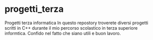 # progetti_terza
Progetti terza informatica
In questo repostory troverete diversi progetti scritti in C++ durante il mio percorso scolastico in terza superiore informtica.
Confido nel fatto che siano utili e buon lavoro.
